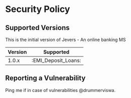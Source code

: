 # Security Policy

## Supported Versions

This is the initial version of Jevers - An online banking MS

| Version | Supported          |
| ------- | ------------------ |
| 1.0.x   | :EMI_Deposit_Loans: |

## Reporting a Vulnerability

Ping me if in case of vulnerabilities @drummerviswa.
